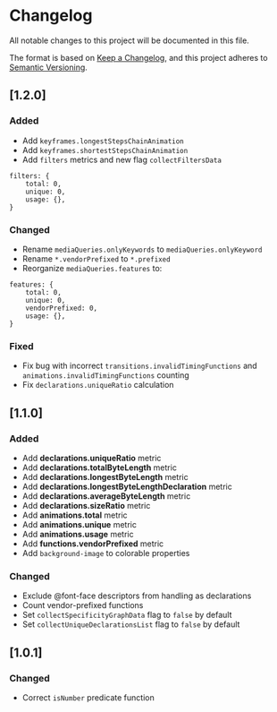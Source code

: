 # Changelog

All notable changes to this project will be documented in this file.

The format is based on [Keep a Changelog](https://keepachangelog.com/en/1.0.0/),
and this project adheres to [Semantic Versioning](https://semver.org/spec/v2.0.0.html).

## [1.2.0]

### Added
- Add `keyframes.longestStepsChainAnimation`
- Add `keyframes.shortestStepsChainAnimation`
- Add `filters` metrics and new flag `collectFiltersData`
```
filters: {
	total: 0,
	unique: 0,
	usage: {},
}
```

### Changed
- Rename `mediaQueries.onlyKeywords` to `mediaQueries.onlyKeyword`
- Rename `*.vendorPrefixed` to `*.prefixed`
- Reorganize `mediaQueries.features` to:
```
features: {
	total: 0,
	unique: 0,
	vendorPrefixed: 0,
	usage: {},
}
```

### Fixed
- Fix bug with incorrect `transitions.invalidTimingFunctions` and `animations.invalidTimingFunctions` counting
- Fix `declarations.uniqueRatio` calculation

## [1.1.0]

### Added
- Add **declarations.uniqueRatio** metric
- Add **declarations.totalByteLength** metric
- Add **declarations.longestByteLength** metric
- Add **declarations.longestByteLengthDeclaration** metric
- Add **declarations.averageByteLength** metric
- Add **declarations.sizeRatio** metric
- Add **animations.total** metric
- Add **animations.unique** metric
- Add **animations.usage** metric
- Add **functions.vendorPrefixed** metric
- Add `background-image` to colorable properties

### Changed
- Exclude @font-face descriptors from handling as declarations
- Count vendor-prefixed functions
- Set `collectSpecificityGraphData` flag to `false` by default
- Set `collectUniqueDeclarationsList` flag to `false` by default

## [1.0.1]

### Changed
- Correct `isNumber` predicate function
